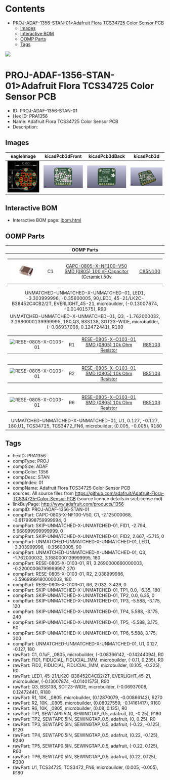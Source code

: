 



Contents
========

* [PROJ-ADAF-1356-STAN-01>Adafruit Flora TCS34725 Color Sensor PCB](#proj-adaf-1356-stan-01adafruit-flora-tcs34725-color-sensor-pcb)
	* [Images](#images)
	* [Interactive BOM](#interactive-bom)
	* [OOMP Parts](#oomp-parts)
	* [Tags](#tags)
  
![][im]
# PROJ-ADAF-1356-STAN-01>Adafruit Flora TCS34725 Color Sensor PCB

- ID: PROJ-ADAF-1356-STAN-01
- Hex ID: PRA1356
- Name: Adafruit Flora TCS34725 Color Sensor PCB
- Description: 

## Images
  
  

|eagleImage|kicadPcb3dFront|kicadPcb3dBack|kicadPcb3d|
| :---: | :---: | :---: | :---: |
|[![eagleImage](eagleImage_140.png)](eagleImage_600.png)|[![kicadPcb3dFront](kicadPcb3dFront_140.png)](kicadPcb3dFront_600.png)|[![kicadPcb3dBack](kicadPcb3dBack_140.png)](kicadPcb3dBack_600.png)|[![kicadPcb3d](kicadPcb3d_140.png)](kicadPcb3d_600.png)|

## Interactive BOM

- Interactive BOM page: [ibom.html](kicad/bom/ibom.html)

## OOMP Parts
  

|OOMP Parts|
| :---: |
|<table><tr><td>![CAPC-0805-X-NF100-V50](https://raw.githubusercontent.com/oomlout/oomlout_OOMP_parts/main/CAPC-0805-X-NF100-V50/image_140.jpg)</td><td> C1</td><td>[CAPC-0805-X-NF100-V50<br>SMD (0805) 100 nF Capacitor (Ceramic) 50v](https://github.com/oomlout/oomlout_OOMP_parts/tree/main/CAPC-0805-X-NF100-V50/)</td><td>[C85N100](https://github.com/oomlout/oomlout_OOMP_parts/tree/main/CAPC-0805-X-NF100-V50/)</td></tr></table>|
|UNMATCHED-UNMATCHED-X-UNMATCHED-01, LED1, -3.303999996, -0.35600005, 90,LED1, 45-21/LK2C-B38452C4CB2/2T, EVERLIGHT_45-21, microbuilder, (-0.13007874, -0.01401575), R90|
|UNMATCHED-UNMATCHED-X-UNMATCHED-01, Q3, -1.762000032, 3.1680000139999995, 180,Q3, BSS138, SOT23-WIDE, microbuilder, (-0.06937008, 0.12472441), R180|
|<table><tr><td>![RESE-0805-X-O103-01](https://raw.githubusercontent.com/oomlout/oomlout_OOMP_parts/main/RESE-0805-X-O103-01/image_140.jpg)</td><td> R1</td><td>[RESE-0805-X-O103-01<br>SMD (0805) 10k Ohm Resistor](https://github.com/oomlout/oomlout_OOMP_parts/tree/main/RESE-0805-X-O103-01/)</td><td>[R85103](https://github.com/oomlout/oomlout_OOMP_parts/tree/main/RESE-0805-X-O103-01/)</td></tr></table>|
|<table><tr><td>![RESE-0805-X-O103-01](https://raw.githubusercontent.com/oomlout/oomlout_OOMP_parts/main/RESE-0805-X-O103-01/image_140.jpg)</td><td> R2</td><td>[RESE-0805-X-O103-01<br>SMD (0805) 10k Ohm Resistor](https://github.com/oomlout/oomlout_OOMP_parts/tree/main/RESE-0805-X-O103-01/)</td><td>[R85103](https://github.com/oomlout/oomlout_OOMP_parts/tree/main/RESE-0805-X-O103-01/)</td></tr></table>|
|<table><tr><td>![RESE-0805-X-O103-01](https://raw.githubusercontent.com/oomlout/oomlout_OOMP_parts/main/RESE-0805-X-O103-01/image_140.jpg)</td><td> R6</td><td>[RESE-0805-X-O103-01<br>SMD (0805) 10k Ohm Resistor](https://github.com/oomlout/oomlout_OOMP_parts/tree/main/RESE-0805-X-O103-01/)</td><td>[R85103](https://github.com/oomlout/oomlout_OOMP_parts/tree/main/RESE-0805-X-O103-01/)</td></tr></table>|
|UNMATCHED-UNMATCHED-X-UNMATCHED-01, U1, 0.127, -0.127, 180,U1, TCS34725, TCS3472_FN6, microbuilder, (0.005, -0.005), R180|

## Tags

- hexID: PRA1356
- oompType: PROJ
- oompSize: ADAF
- oompColor: 1356
- oompDesc: STAN
- oompIndex: 01
- oompName: Adafruit Flora TCS34725 Color Sensor PCB
- sources: All source files from https://github.com/adafruit/Adafruit-Flora-TCS34725-Color-Sensor-PCB (source licence details in srcLicense.md)
- linkBuyPage: http://www.adafruit.com/products/1356
- oompID: PROJ-ADAF-1356-STAN-01
- oompPart: CAPC-0805-X-NF100-V50, C1, -2.125000068, -3.6179998759999994, 0
- oompPart: SKIP-UNMATCHED-X-UNMATCHED-01, FID1, -2.794, 5.968999999999999, 0
- oompPart: SKIP-UNMATCHED-X-UNMATCHED-01, FID2, 2.667, -5.715, 0
- oompPart: UNMATCHED-UNMATCHED-X-UNMATCHED-01, LED1, -3.303999996, -0.35600005, 90
- oompPart: UNMATCHED-UNMATCHED-X-UNMATCHED-01, Q3, -1.762000032, 3.1680000139999995, 180
- oompPart: RESE-0805-X-O103-01, R1, 3.2690000660000003, -0.22000006799999997, 270
- oompPart: RESE-0805-X-O103-01, R2, 2.038999986, -3.5969999180000003, 180
- oompPart: RESE-0805-X-O103-01, R6, 2.032, 3.429, 0
- oompPart: SKIP-UNMATCHED-X-UNMATCHED-01, TP1, 0.0, -6.35, 180
- oompPart: SKIP-UNMATCHED-X-UNMATCHED-01, TP2, 0.0, 6.35, 0
- oompPart: SKIP-UNMATCHED-X-UNMATCHED-01, TP3, -5.588, -3.175, 120
- oompPart: SKIP-UNMATCHED-X-UNMATCHED-01, TP4, 5.588, -3.175, 240
- oompPart: SKIP-UNMATCHED-X-UNMATCHED-01, TP5, -5.588, 3.175, 60
- oompPart: SKIP-UNMATCHED-X-UNMATCHED-01, TP6, 5.588, 3.175, 300
- oompPart: UNMATCHED-UNMATCHED-X-UNMATCHED-01, U1, 0.127, -0.127, 180
- rawPart: C1, 0.1uF, _0805, microbuilder, (-0.08366142, -0.14244094), R0
- rawPart: FID1, FIDUCIAL, FIDUCIAL_1MM, microbuilder, (-0.11, 0.235), R0
- rawPart: FID2, FIDUCIAL, FIDUCIAL_1MM, microbuilder, (0.105, -0.225), R0
- rawPart: LED1, 45-21/LK2C-B38452C4CB2/2T, EVERLIGHT_45-21, microbuilder, (-0.13007874, -0.01401575), R90
- rawPart: Q3, BSS138, SOT23-WIDE, microbuilder, (-0.06937008, 0.12472441), R180
- rawPart: R1, 10K, _0805, microbuilder, (0.12870079, -0.00866142), R270
- rawPart: R2, 10K, _0805, microbuilder, (0.08027559, -0.14161417), R180
- rawPart: R6, 10K, _0805, microbuilder, (0.08, 0.135), R0
- rawPart: TP1, SEWTAP0.5IN, SEWINGTAP_0.5, adafruit, (0, -0.25), R180
- rawPart: TP2, SEWTAP0.5IN, SEWINGTAP_0.5, adafruit, (0, 0.25), R0
- rawPart: TP3, SEWTAP0.5IN, SEWINGTAP_0.5, adafruit, (-0.22, -0.125), R120
- rawPart: TP4, SEWTAP0.5IN, SEWINGTAP_0.5, adafruit, (0.22, -0.125), R240
- rawPart: TP5, SEWTAP0.5IN, SEWINGTAP_0.5, adafruit, (-0.22, 0.125), R60
- rawPart: TP6, SEWTAP0.5IN, SEWINGTAP_0.5, adafruit, (0.22, 0.125), R300
- rawPart: U1, TCS34725, TCS3472_FN6, microbuilder, (0.005, -0.005), R180



[im]: kicadPcb3d_450.png
